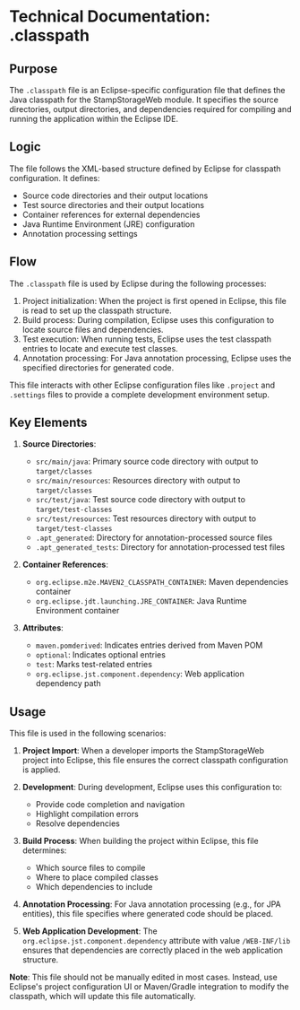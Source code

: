 # Technical Documentation: .classpath

## Purpose
The `.classpath` file is an Eclipse-specific configuration file that defines the Java classpath for the StampStorageWeb module. It specifies the source directories, output directories, and dependencies required for compiling and running the application within the Eclipse IDE.

## Logic
The file follows the XML-based structure defined by Eclipse for classpath configuration. It defines:
- Source code directories and their output locations
- Test source directories and their output locations
- Container references for external dependencies
- Java Runtime Environment (JRE) configuration
- Annotation processing settings

## Flow
The `.classpath` file is used by Eclipse during the following processes:
1. Project initialization: When the project is first opened in Eclipse, this file is read to set up the classpath structure.
2. Build process: During compilation, Eclipse uses this configuration to locate source files and dependencies.
3. Test execution: When running tests, Eclipse uses the test classpath entries to locate and execute test classes.
4. Annotation processing: For Java annotation processing, Eclipse uses the specified directories for generated code.

This file interacts with other Eclipse configuration files like `.project` and `.settings` files to provide a complete development environment setup.

## Key Elements
1. **Source Directories**:
   - `src/main/java`: Primary source code directory with output to `target/classes`
   - `src/main/resources`: Resources directory with output to `target/classes`
   - `src/test/java`: Test source code directory with output to `target/test-classes`
   - `src/test/resources`: Test resources directory with output to `target/test-classes`
   - `.apt_generated`: Directory for annotation-processed source files
   - `.apt_generated_tests`: Directory for annotation-processed test files

2. **Container References**:
   - `org.eclipse.m2e.MAVEN2_CLASSPATH_CONTAINER`: Maven dependencies container
   - `org.eclipse.jdt.launching.JRE_CONTAINER`: Java Runtime Environment container

3. **Attributes**:
   - `maven.pomderived`: Indicates entries derived from Maven POM
   - `optional`: Indicates optional entries
   - `test`: Marks test-related entries
   - `org.eclipse.jst.component.dependency`: Web application dependency path

## Usage
This file is used in the following scenarios:

1. **Project Import**: When a developer imports the StampStorageWeb project into Eclipse, this file ensures the correct classpath configuration is applied.

2. **Development**: During development, Eclipse uses this configuration to:
   - Provide code completion and navigation
   - Highlight compilation errors
   - Resolve dependencies

3. **Build Process**: When building the project within Eclipse, this file determines:
   - Which source files to compile
   - Where to place compiled classes
   - Which dependencies to include

4. **Annotation Processing**: For Java annotation processing (e.g., for JPA entities), this file specifies where generated code should be placed.

5. **Web Application Development**: The `org.eclipse.jst.component.dependency` attribute with value `/WEB-INF/lib` ensures that dependencies are correctly placed in the web application structure.

**Note**: This file should not be manually edited in most cases. Instead, use Eclipse's project configuration UI or Maven/Gradle integration to modify the classpath, which will update this file automatically.

